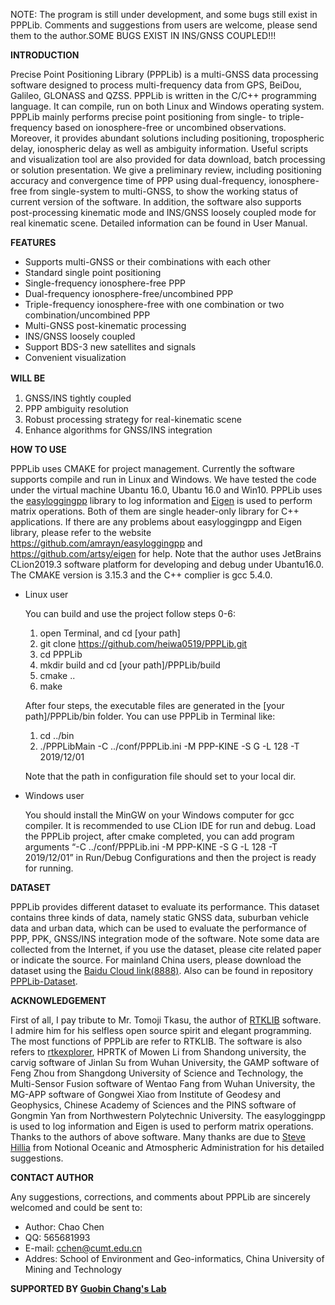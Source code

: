NOTE: The program is still under development, and some bugs still exist in PPPLib. Comments and suggestions from users 
      are welcome, please send them to the author.SOME BUGS EXIST IN INS/GNSS COUPLED!!!

**INTRODUCTION**

Precise Point Positioning Library (PPPLib) is a multi-GNSS data processing software designed to
process multi-frequency data from GPS, BeiDou, Galileo, GLONASS and QZSS. PPPLib is written
in the C/C++ programming language. It can compile, run on both Linux and Windows operating
system. PPPLib mainly performs precise point positioning from single- to triple-frequency based
on ionosphere-free or uncombined observations. Moreover, it provides abundant solutions including
positioning, tropospheric delay, ionospheric delay as well as ambiguity information. Useful scripts
and visualization tool are also provided for data download, batch processing or solution presentation.
We give a preliminary review, including positioning accuracy and convergence time of PPP using
dual-frequency, ionosphere-free from single-system to multi-GNSS, to show the working status of
current version of the software. In addition, the software also supports post-processing kinematic
mode and INS/GNSS loosely coupled mode for real kinematic scene. Detailed information can be found in User Manual.

**FEATURES**

* Supports multi-GNSS or their combinations with each other
* Standard single point positioning
* Single-frequency ionosphere-free PPP
* Dual-frequency ionosphere-free/uncombined PPP
* Triple-frequency ionosphere-free with one combination or two combination/uncombined PPP
* Multi-GNSS post-kinematic processing
* INS/GNSS loosely coupled
* Support BDS-3 new satellites and signals
* Convenient visualization

**WILL BE**　

1. GNSS/INS tightly coupled
2. PPP ambiguity resolution
3. Robust processing strategy for real-kinematic scene
4. Enhance algorithms for GNSS/INS integration

**HOW TO USE**
  
  PPPLib uses CMAKE for project management. Currently the software supports compile and run in
  Linux and Windows. We have tested the code under the virtual machine Ubantu 16.0, Ubantu 16.0
  and Win10. PPPLib uses the [easyloggingpp](https://github.com/amrayn/easyloggingpp) library to log information and [Eigen](https://github.com/artsy/eigen) is used to perform
  matrix operations. Both of them are single header-only library for C++ applications. If there are any
  problems about easyloggingpp and Eigen library, please refer to the website
  https://github.com/amrayn/easyloggingpp and https://github.com/artsy/eigen for help. Note that
  the author uses JetBrains CLion2019.3 software platform for developing and debug under
  Ubantu16.0. The CMAKE version is 3.15.3 and the C++ complier is gcc 5.4.0. 
   
* Linux user
    
  You can build and use the project follow steps 0-6:
  
  1. open Terminal, and cd [your path]
  2. git clone https://github.com/heiwa0519/PPPLib.git
  3. cd PPPLib
  4. mkdir build and cd [your path]/PPPLib/build
  5. cmake ..
  6. make
 
  After four steps, the executable files are generated in the [your path]/PPPLib/bin folder. You can use
  PPPLib in Terminal like:
  
  1. cd ../bin
  2. ./PPPLibMain -C ../conf/PPPLib.ini -M PPP-KINE -S G -L 128 -T 2019/12/01
  
  Note that the path in configuration file should set to your local dir.  

* Windows user

  You should install the MinGW on your Windows computer for gcc compiler. It is recommended to
  use CLion IDE for run and debug. Load the PPPLib project, after cmake completed, you can add program arguments “-C ../conf/PPPLib.ini
  -M PPP-KINE -S G -L 128 -T 2019/12/01” in Run/Debug Configurations and then the project is ready for running.
  
**DATASET**
  
  PPPLib provides different dataset to evaluate its performance. This dataset contains three kinds of
  data, namely static GNSS data, suburban vehicle data and urban data, which can be used to evaluate
  the performance of PPP, PPK, GNSS/INS integration mode of the software. Note some data are
  collected from the Internet, if you use the dataset, please cite related paper or indicate the source.
  For mainland China users, please download the dataset using the [Baidu Cloud link(8888)](https://pan.baidu.com/s/1Yr5g9O_U52Wp7T_K2aPoqg#list/path=%2F).
  Also can be found in repository [PPPLib-Dataset](https://github.com/heiwa0519/PPPLib-Dataset).
  
**ACKNOWLEDGEMENT**

 First of all, I pay tribute to Mr. Tomoji Tkasu, the author of [RTKLIB](https://github.com/tomojitakasu/RTKLIB) software. I admire him for his 
 selfless open source spirit and elegant programming. The most functions of PPPLib are refer to
 RTKLIB. The software is also refers to [rtkexplorer](http://rtkexplorer.com/), HPRTK of Mowen Li from Shandong university,
 the carvig software of Jinlan Su from Wuhan University, the GAMP software of Feng Zhou from
 Shangdong University of Science and Technology, the Multi-Sensor Fusion software of Wentao
 Fang from Wuhan University, the MG-APP software of Gongwei Xiao from Institute of Geodesy
 and Geophysics, Chinese Academy of Sciences and the PINS software of Gongmin Yan from
 Northwestern Polytechnic University. The easyloggingpp is used to log information and Eigen is
 used to perform matrix operations. Thanks to the authors of above software. Many thanks are due
 to [Steve Hillia](https://www.researchgate.net/profile/Steve_Hilla) from Notional Oceanic and Atmospheric Administration for his detailed suggestions.
  
**CONTACT AUTHOR**
  
  Any suggestions, corrections, and comments about PPPLib are sincerely welcomed and could be
  sent to:
  * Author: Chao Chen
  * QQ: 565681993
  * E-mail: cchen@cumt.edu.cn
  * Addres: School of Environment and Geo-informatics, China University of Mining and Technology



**SUPPORTED BY [Guobin Chang's Lab](https://www.researchgate.net/lab/Guobin-Chang-Lab)**
